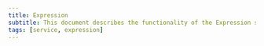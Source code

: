 ```yaml
---
title: Expression
subtitle: This document describes the functionality of the Expression service
tags: [service, expression]
---
```

